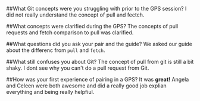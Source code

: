 ##What Git concepts were you struggling with prior to the GPS session?
I did not really understand the concept of pull and fectch.

##What concepts were clarified during the GPS?
The concepts of pull requests and fetch comparison to pull was clarified.

##What questions did you ask your pair and the guide?
We asked our guide about the differenc from ```pull``` and ```fetch```.

##What still confuses you about Git?
The concept of pull from git is still a bit shaky.
I dont see why you can't do a pull request from Git.

##How was your first experience of pairing in a GPS?
It was **great!** Angela and Celeen were both awesome and did a really good job explian everything and being really helpfiul.

